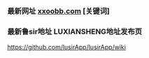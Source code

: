 ### 最新网址 [xxoobb.com](http://www.xxoobb.com/?luxiansheng) [关键词]
### 最新鲁sir地址 LUXIANSHENG地址发布页

https://github.com/lusirApp/lusirApp/wiki
